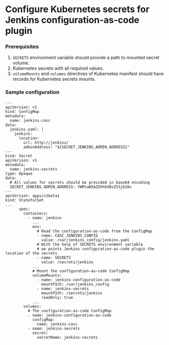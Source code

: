 # Configure Kubernetes secrets for Jenkins configuration-as-code plugin

### Prerequisites
1. `SECRETS` environment variable should provide a path to mounted secret volume.
2. Kubernetes secrets with all required values.
3. `volumeMounts` and `volumes` directives of Kubernetes manifest should have records for Kubernetes secrets mounts.

### Sample configuration
```
---
apiVersion: v1
kind: ConfigMap
metadata:
  name: jenkins-casc
data:
  jenkins.yaml: |
    jenkins:
      location:
        url: http://jenkins/
        adminAddress: "${SECRET_JENKINS_ADMIN_ADDRESS}"
---
kind: Secret
apiVersion: v1
metadata:
  name: jenkins-secrets
type: Opaque
data:
  # All values for secrets should be provided in base64 encoding
  SECRET_JENKINS_ADMIN_ADDRESS: YWRtaW5AZXhhbXBsZS5jb20=
---
apiVersion: apps/v1beta1
kind: StatefulSet
...
      spec:
        containers:
          - name: jenkins
            ...
            env:
              # Read the configuration-as-code from the ConfigMap
              - name: CASC_JENKINS_CONFIG
                value: /var/jenkins_config/jenkins.yaml
              # With the help of SECRETS environment variable
              # we points Jenkins configuration-as-code plugin the location of the secrets
              - name: SECRETS
                value: /secrets/jenkins
            ...
            # Mount the configuration-as-code ConfigMap
            volumeMounts:
              - name: jenkins-configuration-as-code
                mountPath: /var/jenkins_config
              - name: jenkins-secrets
                mountPath: /secrets/jenkins
                readOnly: true
            ...
        volumes:
          # The configuration-as-code ConfigMap
          - name: jenkins-configuration-as-code
            configMap:
              name: jenkins-casc
          - name: jenkins-secrets
            secret:
              secretName: jenkins-secrets
```
